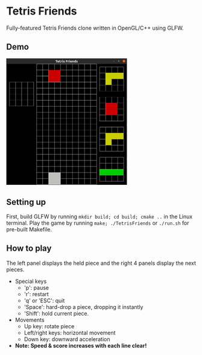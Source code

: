 # Tetris Friends

Fully-featured Tetris Friends clone written in OpenGL/C++ using GLFW.

## Demo

<img src="media/tetris.gif" alt="TetrisFriends demo" width="320"/>

## Setting up

First, build GLFW by running ```mkdir build; cd build; cmake ..``` in the Linux terminal. Play the game by running ```make; ./TetrisFriends``` or ```./run.sh``` for pre-built Makefile.

## How to play
The left panel displays the held piece and the right 4 panels display the next pieces.
- Special keys
  - 'p': pause
  - 'r': restart
  - 'q' or 'ESC': quit
  - 'Space': hard-drop a piece, dropping it instantly
  - 'Shift': hold current piece.
- Movements
  - Up key: rotate piece
  - Left/right keys: horizontal movement
  - Down key: downward acceleration
- **Note: Speed & score increases with each line clear!**
